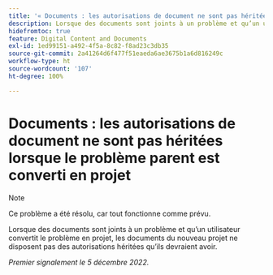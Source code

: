 ```yaml
---
title: '« Documents : les autorisations de document ne sont pas héritées lorsque leur problème parent est converti en projet »'
description: Lorsque des documents sont joints à un problème et qu’un utilisateur ou une utilisatrice convertit le problème en projet, les documents du nouveau projet ne disposent pas des autorisations héritées qu’ils devraient avoir.
hidefromtoc: true
feature: Digital Content and Documents
exl-id: 1ed99151-a492-4f5a-8c82-f8ad23c3db35
source-git-commit: 2a41264d6f477f51eaeda6ae3675b1a6d816249c
workflow-type: ht
source-wordcount: '107'
ht-degree: 100%

---
```


# Documents : les autorisations de document ne sont pas héritées lorsque le problème parent est converti en projet

>[!NOTE]
>
>Ce problème a été résolu, car tout fonctionne comme prévu.

<!--This issue is on both WF and WFP TOCs-->

Lorsque des documents sont joints à un problème et qu’un utilisateur convertit le problème en projet, les documents du nouveau projet ne disposent pas des autorisations héritées qu’ils devraient avoir.

_Premier signalement le 5 décembre 2022._
